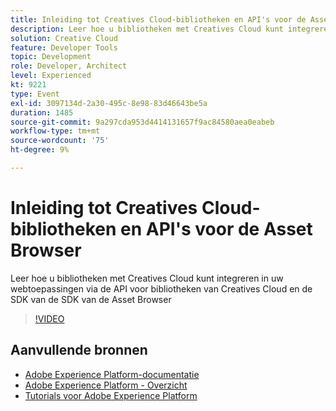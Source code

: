 ```yaml
---
title: Inleiding tot Creatives Cloud-bibliotheken en API's voor de Asset Browser
description: Leer hoe u bibliotheken met Creatives Cloud kunt integreren in uw webtoepassingen via de API voor bibliotheken van Creatives Cloud en de SDK van de SDK van de Asset Browser
solution: Creative Cloud
feature: Developer Tools
topic: Development
role: Developer, Architect
level: Experienced
kt: 9221
type: Event
exl-id: 3097134d-2a30-495c-8e98-83d46643be5a
duration: 1485
source-git-commit: 9a297cda953d4414131657f9ac84580aea0eabeb
workflow-type: tm+mt
source-wordcount: '75'
ht-degree: 9%

---
```


# Inleiding tot Creatives Cloud-bibliotheken en API&#39;s voor de Asset Browser

Leer hoe u bibliotheken met Creatives Cloud kunt integreren in uw webtoepassingen via de API voor bibliotheken van Creatives Cloud en de SDK van de SDK van de Asset Browser

>[!VIDEO](https://video.tv.adobe.com/v/337592/?quality=12&learn=on&hidetitle=true)

## Aanvullende bronnen

- [Adobe Experience Platform-documentatie](https://experienceleague.adobe.com/docs/experience-platform.html)
- [Adobe Experience Platform - Overzicht](https://experienceleague.adobe.com/docs/experience-platform/landing/home.html)
- [Tutorials voor Adobe Experience Platform](https://experienceleague.adobe.com/docs/platform-learn/tutorials/overview.html?lang=nl)
